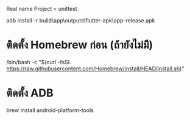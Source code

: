 Real name Project = unittest

adb install -r build\app\outputs\flutter-apk\app-release.apk
# ติดตั้ง Homebrew ก่อน (ถ้ายังไม่มี)
/bin/bash -c "$(curl -fsSL https://raw.githubusercontent.com/Homebrew/install/HEAD/install.sh)"

# ติดตั้ง ADB
brew install android-platform-tools
